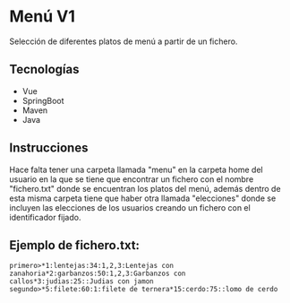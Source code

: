 # Menú V1
Selección de diferentes platos de menú a partir de un fichero.

## Tecnologías
* Vue
* SpringBoot
* Maven
* Java

## Instrucciones 
Hace falta tener una carpeta llamada "menu" en la carpeta home del usuario en la que se tiene que encontrar un fichero con el nombre "fichero.txt" donde se encuentran los platos del menú, además dentro de esta misma carpeta tiene que haber otra llamada "elecciones" donde se incluyen las elecciones de los usuarios creando un fichero con el identificador fijado.

## Ejemplo de fichero.txt:
```
primero>*1:lentejas:34:1,2,3:Lentejas con zanahoria*2:garbanzos:50:1,2,3:Garbanzos con callos*3:judias:25::Judias con jamon
segundo>*5:filete:60:1:filete de ternera*15:cerdo:75::lomo de cerdo
```
